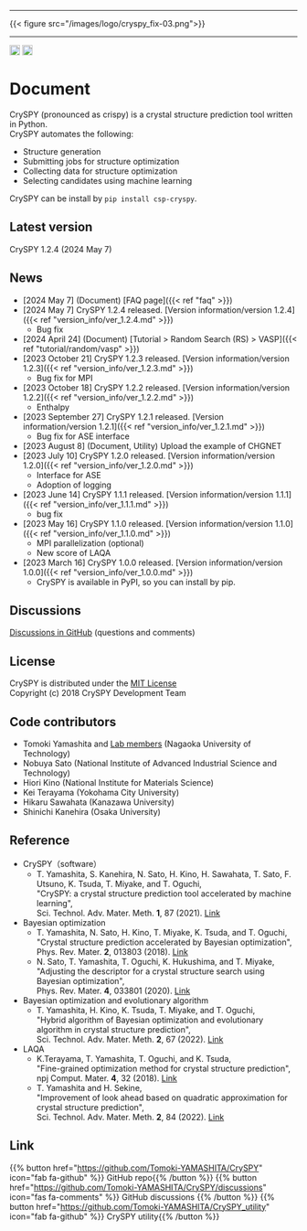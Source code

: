 ***

{{< figure src="/images/logo/cryspy_fix-03.png">}}

***

<a href="https://badge.fury.io/py/csp-cryspy" target=”_blank”><img src="https://badge.fury.io/py/csp-cryspy.svg" alt="PyPI version" height="18"></a>
<a href="https://pepy.tech/project/csp-cryspy" target=”_blank”><img src="https://static.pepy.tech/badge/csp-cryspy" alt="PyPI version" height="18"></a>

# Document

CrySPY (pronounced as crispy) is a crystal structure prediction tool written in Python.  
CrySPY automates the following:

- Structure generation
- Submitting jobs for structure optimization
- Collecting data for structure optimization
- Selecting candidates using machine learning

CrySPY can be install by `pip install csp-cryspy`.


## Latest version
CrySPY 1.2.4 (2024 May 7)

## News
+ [2024 May 7] (Document) [FAQ page]({{< ref "faq" >}})
+ [2024 May 7] CrySPY 1.2.4 released. [Version information/version 1.2.4]({{< ref "version_info/ver_1.2.4.md" >}})
  - Bug fix
+ [2024 April 24] (Document) [Tutorial > Random Search (RS) > VASP]({{< ref "tutorial/random/vasp" >}})
+ [2023 October 21] CrySPY 1.2.3 released. [Version information/version 1.2.3]({{< ref "version_info/ver_1.2.3.md" >}})
  - Bug fix for MPI
+ [2023 October 18] CrySPY 1.2.2 released. [Version information/version 1.2.2]({{< ref "version_info/ver_1.2.2.md" >}})
  - Enthalpy
+ [2023 September 27] CrySPY 1.2.1 released. [Version information/version 1.2.1]({{< ref "version_info/ver_1.2.1.md" >}})
  - Bug fix for ASE interface
+ [2023 August 8] (Document, Utility) Upload the example of CHGNET
+ [2023 July 10] CrySPY 1.2.0 released. [Version information/version 1.2.0]({{< ref "version_info/ver_1.2.0.md" >}})
  - Interface for ASE
  - Adoption of logging
+ [2023 June 14] CrySPY 1.1.1 released. [Version information/version 1.1.1]({{< ref "version_info/ver_1.1.1.md" >}})
  - bug fix
+ [2023 May 16] CrySPY 1.1.0 released. [Version information/version 1.1.0]({{< ref "version_info/ver_1.1.0.md" >}})
  - MPI parallelization (optional)
  - New score of LAQA
+ [2023 March 16] CrySPY 1.0.0 released. [Version information/version 1.0.0]({{< ref "version_info/ver_1.0.0.md" >}})
  - CrySPY is available in PyPI, so you can install by pip.

## Discussions
[Discussions in GitHub](https://github.com/Tomoki-YAMASHITA/CrySPY/discussions)<i class="fas fa-external-link-alt"></i> (questions and comments)

## License

CrySPY is distributed under the [MIT License](https://opensource.org/licenses/mit-license.php)<i class="fas fa-external-link-alt"></i>  
Copyright (c) 2018 CrySPY Development Team


## Code contributors

- Tomoki Yamashita and [Lab members](http://owl.nagaokaut.ac.jp/en)<i class="fas fa-external-link-alt"></i> (Nagaoka University of Technology)
- Nobuya Sato (National Institute of Advanced Industrial Science and Technology)
- Hiori Kino (National Institute for Materials Science)
- Kei Terayama (Yokohama City University)
- Hikaru Sawahata (Kanazawa University)
- Shinichi Kanehira (Osaka University)



## Reference
+ CrySPY（software）
  - T. Yamashita, S. Kanehira, N. Sato, H. Kino, H. Sawahata, T. Sato, F. Utsuno, K. Tsuda, T. Miyake, and T. Oguchi,  
    "CrySPY: a crystal structure prediction tool accelerated by machine learning",  
    Sci. Technol. Adv. Mater. Meth. **1**, 87 (2021). [Link](https://www.tandfonline.com/doi/full/10.1080/27660400.2021.1943171)<i class="fas fa-external-link-alt"></i>
+ Bayesian optimization
  - T. Yamashita, N. Sato, H. Kino, T. Miyake, K. Tsuda, and T. Oguchi,  
    "Crystal structure prediction accelerated by Bayesian optimization",  
    Phys. Rev. Mater. **2**, 013803 (2018). [Link](https://journals.aps.org/prmaterials/abstract/10.1103/PhysRevMaterials.2.013803)<i class="fas fa-external-link-alt"></i>
  - N. Sato, T. Yamashita, T. Oguchi, K. Hukushima, and T. Miyake,  
    "Adjusting the descriptor for a crystal structure search using Bayesian optimization",  
    Phys. Rev. Mater. **4**, 033801 (2020). [Link](https://journals.aps.org/prmaterials/abstract/10.1103/PhysRevMaterials.4.033801)<i class="fas fa-external-link-alt"></i>
+ Bayesian optimization and evolutionary algorithm
  - T. Yamashita, H. Kino, K. Tsuda, T. Miyake, and T. Oguchi,  
    "Hybrid algorithm of Bayesian optimization and evolutionary algorithm in crystal structure prediction",  
    Sci. Technol. Adv. Mater. Meth. **2**, 67 (2022). [Link](https://www.tandfonline.com/doi/full/10.1080/27660400.2022.2055987)<i class="fas fa-external-link-alt"></i>
+ LAQA
  - K.Terayama, T. Yamashita, T. Oguchi, and K. Tsuda,  
    "Fine-grained optimization method for crystal structure prediction",  
    npj Comput. Mater. **4**, 32 (2018). [Link](https://www.nature.com/articles/s41524-018-0090-y)<i class="fas fa-external-link-alt"></i>
  - T. Yamashita and H. Sekine,  
    "Improvement of look ahead based on quadratic approximation for crystal structure prediction",  
    Sci. Technol. Adv. Mater. Meth. **2**, 84 (2022). [Link](https://www.tandfonline.com/doi/full/10.1080/27660400.2022.2059335)<i class="fas fa-external-link-alt"></i>



## Link
{{% button href="https://github.com/Tomoki-YAMASHITA/CrySPY" icon="fab fa-github" %}} GitHub repo{{% /button %}}
{{% button href="https://github.com/Tomoki-YAMASHITA/CrySPY/discussions" icon="fas fa-comments" %}} GitHub discussions {{% /button %}}
{{% button href="https://github.com/Tomoki-YAMASHITA/CrySPY_utility" icon="fab fa-github" %}} CrySPY utility{{% /button %}}

